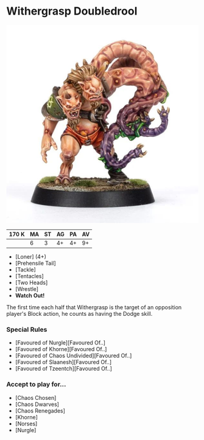 # Withergrasp Doubledrool

![](../media/starplayers/WithergraspDoubledrool1.jpg)

| 170 K  | MA | ST | AG | PA | AV |
| --- | --- | --- | --- | --- | --- |
| | 6 | 3 | 4+ | 4+ | 9+ |

* [Loner] (4+)
* [Prehensile Tail]
* [Tackle]
* [Tentacles]
* [Two Heads]
* [Wrestle]
* **Watch Out!**

The first time each half that Withergrasp is the target of an opposition player's Block action, he counts as having the Dodge skill.

### Special Rules
* [Favoured of Nurgle][Favoured Of..]
* [Favoured of Khorne][Favoured Of..]
* [Favoured of Chaos Undivided][Favoured Of..]
* [Favoured of Slaanesh][Favoured Of..]
* [Favoured of Tzeentch][Favoured Of..]

### Accept to play for...
* [Chaos Chosen]
* [Chaos Dwarves]
* [Chaos Renegades]
* [Khorne]
* [Norses]
* [Nurgle]
